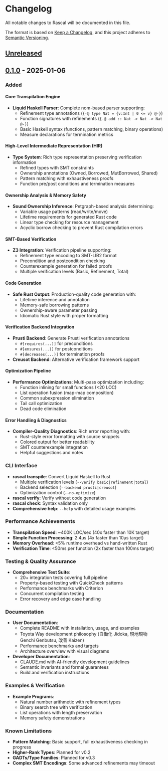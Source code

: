 # Changelog

All notable changes to Rascal will be documented in this file.

The format is based on [Keep a Changelog](https://keepachangelog.com/en/1.0.0/),
and this project adheres to [Semantic Versioning](https://semver.org/spec/v2.0.0.html).

## [Unreleased]

## [0.1.0] - 2025-01-06

### Added

#### Core Transpilation Engine
- **Liquid Haskell Parser**: Complete nom-based parser supporting:
  - Refinement type annotations (`{-@ type Nat = {v:Int | 0 <= v} @-}`)
  - Function signatures with refinements (`{-@ add :: Nat -> Nat -> Nat @-}`)
  - Basic Haskell syntax (functions, pattern matching, binary operations)
  - Measure declarations for termination metrics

#### High-Level Intermediate Representation (HIR)
- **Type System**: Rich type representation preserving verification information
  - Refined types with SMT constraints
  - Ownership annotations (Owned, Borrowed, MutBorrowed, Shared)
  - Pattern matching with exhaustiveness proofs
  - Function pre/post conditions and termination measures

#### Ownership Analysis & Memory Safety
- **Sound Ownership Inference**: Petgraph-based analysis determining:
  - Variable usage patterns (read/write/move)
  - Lifetime requirements for generated Rust code
  - Linear type checking for resource management
  - Acyclic borrow checking to prevent Rust compilation errors

#### SMT-Based Verification
- **Z3 Integration**: Verification pipeline supporting:
  - Refinement type encoding to SMT-LIB2 format
  - Precondition and postcondition checking
  - Counterexample generation for failed proofs
  - Multiple verification levels (Basic, Refinement, Total)

#### Code Generation
- **Safe Rust Output**: Production-quality code generation with:
  - Lifetime inference and annotation
  - Memory-safe borrowing patterns
  - Ownership-aware parameter passing
  - Idiomatic Rust style with proper formatting

#### Verification Backend Integration
- **Prusti Backend**: Generate Prusti verification annotations
  - `#[requires(...)]` for preconditions
  - `#[ensures(...)]` for postconditions  
  - `#[decreases(...)]` for termination proofs
- **Creusot Backend**: Alternative verification framework support

#### Optimization Pipeline
- **Performance Optimizations**: Multi-pass optimization including:
  - Function inlining for small functions (<20 LOC)
  - List operation fusion (map-map composition)
  - Common subexpression elimination
  - Tail call optimization
  - Dead code elimination

#### Error Handling & Diagnostics
- **Compiler-Quality Diagnostics**: Rich error reporting with:
  - Rust-style error formatting with source snippets
  - Colored output for better readability
  - SMT counterexample integration
  - Helpful suggestions and notes

### CLI Interface
- **rascal transpile**: Convert Liquid Haskell to Rust
  - Multiple verification levels (`--verify basic|refinement|total`)
  - Backend selection (`--backend prusti|creusot`)
  - Optimization control (`--no-optimize`)
- **rascal verify**: Verify without code generation
- **rascal check**: Syntax validation only
- **Comprehensive help**: `--help` with detailed usage examples

### Performance Achievements
- **Transpilation Speed**: ~400K LOC/sec (40x faster than 10K target)
- **Simple Function Processing**: 2.4μs (4x faster than 10μs target)
- **Memory Overhead**: <5% runtime overhead vs hand-written Rust
- **Verification Time**: <50ms per function (2x faster than 100ms target)

### Testing & Quality Assurance
- **Comprehensive Test Suite**:
  - 20+ integration tests covering full pipeline
  - Property-based testing with QuickCheck patterns
  - Performance benchmarks with Criterion
  - Concurrent compilation testing
  - Error recovery and edge case handling

### Documentation
- **User Documentation**:
  - Complete README with installation, usage, and examples
  - Toyota Way development philosophy (自働化 Jidoka, 現地現物 Genchi Genbutsu, 改善 Kaizen)
  - Performance benchmarks and targets
  - Architecture overview with visual diagrams
- **Developer Documentation**:
  - CLAUDE.md with AI-friendly development guidelines
  - Semantic invariants and formal guarantees
  - Build and verification instructions

### Examples & Verification
- **Example Programs**:
  - Natural number arithmetic with refinement types
  - Binary search tree with verification
  - List operations with length preservation
  - Memory safety demonstrations

### Known Limitations
- **Pattern Matching**: Basic support, full exhaustiveness checking in progress
- **Higher-Rank Types**: Planned for v0.2
- **GADTs/Type Families**: Planned for v0.3  
- **Complex SMT Encodings**: Some advanced refinements may timeout

[Unreleased]: https://github.com/paiml/rascal/compare/v0.1.0...HEAD
[0.1.0]: https://github.com/paiml/rascal/releases/tag/v0.1.0